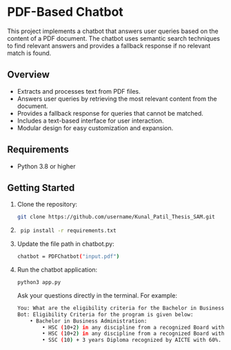 # PDF-Based Chatbot
This project implements a chatbot that answers user queries based on the content of a PDF document. The chatbot uses semantic search techniques to find relevant answers and provides a fallback response if no relevant match is found.

## Overview
- Extracts and processes text from PDF files.
- Answers user queries by retrieving the most relevant content from the document.
- Provides a fallback response for queries that cannot be matched.
- Includes a text-based interface for user interaction.
- Modular design for easy customization and expansion.

## Requirements
- Python 3.8 or higher

## Getting Started
1. Clone the repository:
    ```bash
    git clone https://github.com/username/Kunal_Patil_Thesis_SAM.git
    ```
2. ```bash
    pip install -r requirements.txt
    ```
3. Update the file path in chatbot.py:
    ```bash
    chatbot = PDFChatbot("input.pdf")
    ```
4. Run the chatbot application:
    ```bash
    python3 app.py
    ```

    Ask your questions directly in the terminal. For example:

    ```bash
    You: What are the eligibility criteria for the Bachelor in Business Administration program?
    Bot: Eligibility Criteria for the program is given below:
        • Bachelor in Business Administration:
            • HSC (10+2) in any discipline from a recognized Board with minimum 50%, or,
            • HSC (10+2) in any discipline from a recognized Board with 45% and minimum 2 years work experience, or,
            • SSC (10) + 3 years Diploma recognized by AICTE with 60%.
    ```

